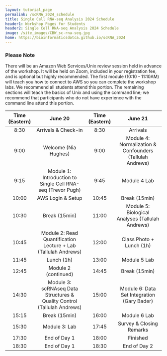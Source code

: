 ```yaml
---
layout: tutorial_page
permalink: /scRNA_2024_schedule
title: Single Cell RNA-seq Analysis 2024 Schedule
header1: Workshop Pages for Students
header2: Single Cell RNA-seq Analysis 2024 Schedule
image: /site_images/CBW_sc-rna-seq.jpg
home: https://bioinformaticsdotca.github.io/scRNA_2024
---
```



### Please Note
There will be an Amazon Web Services/Unix review session held in advance of the workshop. It will be held on Zoom, included in your registration fee, and is optional but highly recommended. The first module (10:10 - 11:10AM) will teach you how to connect to AWS so you can complete the workshop labs. We recommend all students attend this portion. The remaining sections will teach the basics of Unix and using the command line; we recommend that participants who do not have experience with the command line attend this portion.


| Time (Eastern) |                                  June 20                                 | Time (Eastern) |                          June 21                         |
|:--------------:|:------------------------------------------------------------------------:|:--------------:|:--------------------------------------------------------:|
|      8:30      |                            Arrivals & Check-in                           |      8:30      |                         Arrivals                         |
|      9:00      |                           Welcome (Nia Hughes)                           |      9:00      | Module 4: Normalization & Confounders (Tallulah Andrews) |
|      9:15      |        Module 1: Introduction to Single Cell RNA-seq (Trevor Pugh)       |      9:45      |                       Module 4 Lab                       |
|      10:00     |                             AWS Login & Setup                            |      10:45     |                       Break (15min)                      |
|      10:30     |                               Break (15min)                              |      11:00     |     Module 5: Biological Analyses (Tallulah Andrews)     |
|      10:45     |      Module 2: Read Quantification  Lecture + Lab (Tallulah Andrews)     |      12:00     |                 Class Photo + Lunch (1h)                 |
|      11:45     |                                Lunch (1h)                                |      13:00     |                       Module 5 Lab                       |
|      12:45     |                           Module 2 (continued)                           |      14:45     |                       Break (15min)                      |
|      14:30     | Module 3: scRNAseq Data Structures & Quality Control  (Tallulah Andrews) |      15:00     |       Module 6: Data Set Integration  (Gary Bader)       |
|      15:15     |                               Break (15min)                              |      16:00     |                       Module 6 Lab                       |
|      15:30     |                               Module 3: Lab                              |      17:45     |                 Survey & Closing Remarks                 |
|      17:30     |                               End of Day 1                               |      18:00     |                         Finished                         |
|      18:30     |                               End of Day 1                               |      18:30     |                       End of Day 2                       |
